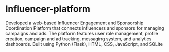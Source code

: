 # Influencer-platform
Developed a web-based Influencer Engagement and Sponsorship Coordination Platform that connects influencers and sponsors for managing campaigns and ads. The platform features user role management, profile creation, campaign and ad tracking, messaging system, and analytics dashboards. Built using Python (Flask), HTML, CSS, JavaScript, and SQLite
